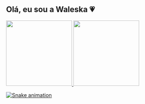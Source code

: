 ## Olá, eu sou a Waleska 💗 

<div>
<a href="https://github.com/waleskaeds">
  
<img height="180em" src="https://github-readme-stats.vercel.app/api/top-langs/?username=waleskaeds&layout=compact&langs_count=7&theme=dracula"/>
  
<img height="180em" src="https://github-readme-stats.vercel.app/api?username=waleskaeds&show_icons=true&theme=dracula&include_all_commits=true&count_private=true"/>
</div>

![Snake animation](https://github.com/seu-usuário-aqui/seu-usuário-aqui/blob/output/github-contribution-grid-snake.svg)
